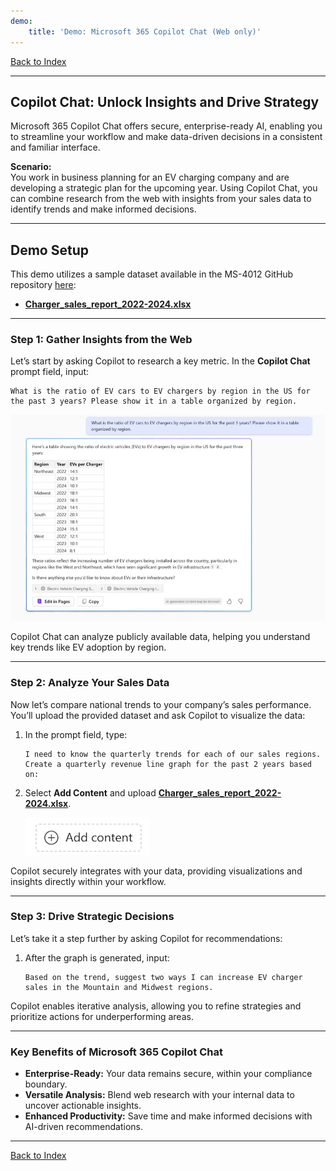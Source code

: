 ```yaml
---
demo:
    title: 'Demo: Microsoft 365 Copilot Chat (Web only)'
---
```


[Back to Index](https://microsoftlearning.github.io/MS-4012-Microsoft-Copilot-Web-Based-Interactive-Experience-for-Executives/)

---

## **Copilot Chat: Unlock Insights and Drive Strategy**

Microsoft 365 Copilot Chat offers secure, enterprise-ready AI, enabling you to streamline your workflow and make data-driven decisions in a consistent and familiar interface.

**Scenario:**  
You work in business planning for an EV charging company and are developing a strategic plan for the upcoming year. Using Copilot Chat, you can combine research from the web with insights from your sales data to identify trends and make informed decisions.

---

## **Demo Setup**

This demo utilizes a sample dataset available in the MS-4012 GitHub repository [here](https://github.com/MicrosoftLearning/MS-4008-Microsoft-365-Copilot-Interactive-Experience-for-Executives/tree/master/Resourcefiles):

- [**Charger_sales_report_2022-2024.xlsx**](https://github.com/MicrosoftLearning/MS-4008-Microsoft-365-Copilot-Interactive-Experience-for-Executives/raw/master/Resourcefiles/Charger_sales_report_2022-2024.xlsx)

---

### **Step 1: Gather Insights from the Web**

Let’s start by asking Copilot to research a key metric. In the **Copilot Chat** prompt field, input:

```
What is the ratio of EV cars to EV chargers by region in the US for the past 3 years? Please show it in a table organized by region.
```

![Screenshot showing Copilot Chat EV charger Prompt.](../Demos/Media/copilot-chat-ev-charger-prompt.png)

Copilot Chat can analyze publicly available data, helping you understand key trends like EV adoption by region.

---

### **Step 2: Analyze Your Sales Data**

Now let’s compare national trends to your company’s sales performance. You’ll upload the provided dataset and ask Copilot to visualize the data:

1. In the prompt field, type:
   ```
   I need to know the quarterly trends for each of our sales regions. Create a quarterly revenue line graph for the past 2 years based on:
   ```
2. Select **Add Content** and upload [**Charger_sales_report_2022-2024.xlsx**](https://github.com/MicrosoftLearning/MS-4008-Microsoft-365-Copilot-Interactive-Experience-for-Executives/raw/master/Resourcefiles/Charger_sales_report_2022-2024.xlsx).

    ![add content copilot chat.](../Demos/Media/add-content-copilot-chat.png)

Copilot securely integrates with your data, providing visualizations and insights directly within your workflow.

---

### **Step 3: Drive Strategic Decisions**

Let’s take it a step further by asking Copilot for recommendations:

1. After the graph is generated, input:
   ```
   Based on the trend, suggest two ways I can increase EV charger sales in the Mountain and Midwest regions.
   ```

Copilot enables iterative analysis, allowing you to refine strategies and prioritize actions for underperforming areas.

---

### **Key Benefits of Microsoft 365 Copilot Chat**

- **Enterprise-Ready:** Your data remains secure, within your compliance boundary.  
- **Versatile Analysis:** Blend web research with your internal data to uncover actionable insights.  
- **Enhanced Productivity:** Save time and make informed decisions with AI-driven recommendations.

---

[Back to Index](https://microsoftlearning.github.io/MS-4008-Microsoft-365-Copilot-Interactive-Experience-for-Executives/)
